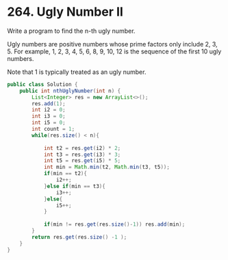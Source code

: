 # 264. Ugly Number II

Write a program to find the n-th ugly number.

Ugly numbers are positive numbers whose prime factors only include 2, 3, 5. For example, 1, 2, 3, 4, 5, 6, 8, 9, 10, 12 is the sequence of the first 10 ugly numbers.

Note that 1 is typically treated as an ugly number.

```java
public class Solution {
    public int nthUglyNumber(int n) {
        List<Integer> res = new ArrayList<>();
        res.add(1);
        int i2 = 0;
        int i3 = 0;
        int i5 = 0;
        int count = 1;
        while(res.size() < n){
            
            int t2 = res.get(i2) * 2;
            int t3 = res.get(i3) * 3;
            int t5 = res.get(i5) * 5;
            int min = Math.min(t2, Math.min(t3, t5));
            if(min == t2){
                i2++;
            }else if(min == t3){
                i3++;
            }else{
                i5++;
            }
            
            if(min != res.get(res.size()-1)) res.add(min);
        }
        return res.get(res.size() -1 );
    }
}
```